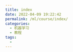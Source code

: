 ```yaml
---
title: index
date: 2022-04-09 19:22:42
permalink: /ml/course/index/
categories:
  - 机器学习
  - 教程
tags:
  - 
---
```


